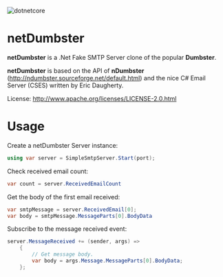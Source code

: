 ![dotnetcore](https://github.com/cmendible/netDumbster/workflows/dotnetcore/badge.svg)

# netDumbster 
**netDumbster** is a .Net Fake SMTP Server clone of the popular **Dumbster**.

**netDumbster** is based on the API of **nDumbster** (http://ndumbster.sourceforge.net/default.html) and the nice C# Email Server (CSES) written by Eric Daugherty.

License: http://www.apache.org/licenses/LICENSE-2.0.html

# Usage

Create a netDumbster Server instance:
````csharp
using var server = SimpleSmtpServer.Start(port);
````

Check received email count:
````csharp
var count = server.ReceivedEmailCount
````

Get the body of the first email received:
````csharp
var smtpMessage = server.ReceivedEmail[0];
var body = smtpMessage.MessageParts[0].BodyData
```` 

Subscribe to the message received event:
````csharp
server.MessageReceived += (sender, args) =>
    {
        // Get message body.
        var body = args.Message.MessageParts[0].BodyData;
    };
````
